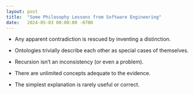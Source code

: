 ```yaml
---
layout: post
title:  "Some Philosophy Lessons from Software Engineering"
date:   2024-05-03 00:00:00 -0700
---
```


- Any apparent contradiction is rescued by inventing a distinction.

- Ontologies trivially describe each other as special cases of themselves.

- Recursion isn’t an inconsistency (or even a problem).

- There are unlimited concepts adequate to the evidence.

- The simplest explanation is rarely useful or correct.
